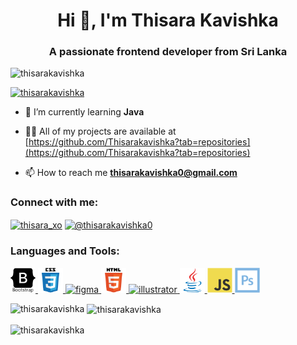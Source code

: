 <h1 align="center">Hi 👋, I'm Thisara Kavishka</h1>
<h3 align="center">A passionate frontend developer from Sri Lanka</h3>

<p align="left"> <img src="https://komarev.com/ghpvc/?username=thisarakavishka&label=Profile%20views&color=0e75b6&style=flat" alt="thisarakavishka" /> </p>

<p align="left"> <a href="https://github.com/ryo-ma/github-profile-trophy"><img src="https://github-profile-trophy.vercel.app/?username=thisarakavishka" alt="thisarakavishka" /></a> </p>

- 🌱 I’m currently learning **Java**

- 👨‍💻 All of my projects are available at [https://github.com/Thisarakavishka?tab=repositories](https://github.com/Thisarakavishka?tab=repositories)

- 📫 How to reach me **thisarakavishka0@gmail.com**

<h3 align="left">Connect with me:</h3>
<p align="left">
<a href="https://instagram.com/thisara_xo" target="blank"><img align="center" src="https://raw.githubusercontent.com/rahuldkjain/github-profile-readme-generator/master/src/images/icons/Social/instagram.svg" alt="thisara_xo" height="30" width="40" /></a>
<a href="https://www.hackerrank.com/@thisarakavishka0" target="blank"><img align="center" src="https://raw.githubusercontent.com/rahuldkjain/github-profile-readme-generator/master/src/images/icons/Social/hackerrank.svg" alt="@thisarakavishka0" height="30" width="40" /></a>
</p>

<h3 align="left">Languages and Tools:</h3>
<p align="left"> <a href="https://getbootstrap.com" target="_blank" rel="noreferrer"> <img src="https://raw.githubusercontent.com/devicons/devicon/master/icons/bootstrap/bootstrap-plain-wordmark.svg" alt="bootstrap" width="40" height="40"/> </a> <a href="https://www.w3schools.com/css/" target="_blank" rel="noreferrer"> <img src="https://raw.githubusercontent.com/devicons/devicon/master/icons/css3/css3-original-wordmark.svg" alt="css3" width="40" height="40"/> </a> <a href="https://www.figma.com/" target="_blank" rel="noreferrer"> <img src="https://www.vectorlogo.zone/logos/figma/figma-icon.svg" alt="figma" width="40" height="40"/> </a> <a href="https://www.w3.org/html/" target="_blank" rel="noreferrer"> <img src="https://raw.githubusercontent.com/devicons/devicon/master/icons/html5/html5-original-wordmark.svg" alt="html5" width="40" height="40"/> </a> <a href="https://www.adobe.com/in/products/illustrator.html" target="_blank" rel="noreferrer"> <img src="https://www.vectorlogo.zone/logos/adobe_illustrator/adobe_illustrator-icon.svg" alt="illustrator" width="40" height="40"/> </a> <a href="https://www.java.com" target="_blank" rel="noreferrer"> <img src="https://raw.githubusercontent.com/devicons/devicon/master/icons/java/java-original.svg" alt="java" width="40" height="40"/> </a> <a href="https://developer.mozilla.org/en-US/docs/Web/JavaScript" target="_blank" rel="noreferrer"> <img src="https://raw.githubusercontent.com/devicons/devicon/master/icons/javascript/javascript-original.svg" alt="javascript" width="40" height="40"/> </a> <a href="https://www.photoshop.com/en" target="_blank" rel="noreferrer"> <img src="https://raw.githubusercontent.com/devicons/devicon/master/icons/photoshop/photoshop-line.svg" alt="photoshop" width="40" height="40"/> </a> </p>

<p><img align="left" src="https://github-readme-stats.vercel.app/api/top-langs?username=thisarakavishka&show_icons=true&locale=en&layout=compact" alt="thisarakavishka" /></p>

<p>&nbsp;<img align="center" src="https://github-readme-stats.vercel.app/api?username=thisarakavishka&show_icons=true&locale=en" alt="thisarakavishka" /></p>

<p><img align="center" src="https://github-readme-streak-stats.herokuapp.com/?user=thisarakavishka&" alt="thisarakavishka" /></p>

